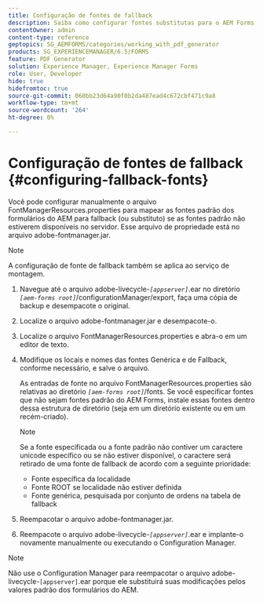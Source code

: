 ```yaml
---
title: Configuração de fontes de fallback
description: Saiba como configurar fontes substitutas para o AEM Forms. Você pode usar o arquivo FontManagerResources.properties para mapear as fontes padrão para as fontes de fallback manualmente.
contentOwner: admin
content-type: reference
geptopics: SG_AEMFORMS/categories/working_with_pdf_generator
products: SG_EXPERIENCEMANAGER/6.5/FORMS
feature: PDF Generator
solution: Experience Manager, Experience Manager Forms
role: User, Developer
hide: true
hidefromtoc: true
source-git-commit: 060bb23d64a90f0b2da487ead4c672cbf471c9a8
workflow-type: tm+mt
source-wordcount: '264'
ht-degree: 0%

---
```


# Configuração de fontes de fallback {#configuring-fallback-fonts}

Você pode configurar manualmente o arquivo FontManagerResources.properties para mapear as fontes padrão dos formulários do AEM para fallback (ou substituto) se as fontes padrão não estiverem disponíveis no servidor. Esse arquivo de propriedade está no arquivo adobe-fontmanager.jar.

>[!NOTE]
>
>A configuração de fonte de fallback também se aplica ao serviço de montagem.

1. Navegue até o arquivo adobe-livecycle-*`[appserver]`*.ear no diretório *`[aem-forms root]`*/configurationManager/export, faça uma cópia de backup e desempacote o original.
1. Localize o arquivo adobe-fontmanager.jar e desempacote-o.
1. Localize o arquivo FontManagerResources.properties e abra-o em um editor de texto.
1. Modifique os locais e nomes das fontes Genérica e de Fallback, conforme necessário, e salve o arquivo.

   As entradas de fonte no arquivo FontManagerResources.properties são relativas ao diretório *`[aem-forms root]`*/fonts. Se você especificar fontes que não sejam fontes padrão do AEM Forms, instale essas fontes dentro dessa estrutura de diretório (seja em um diretório existente ou em um recém-criado).

   >[!NOTE]
   >
   >Se a fonte especificada ou a fonte padrão não contiver um caractere unicode específico ou se não estiver disponível, o caractere será retirado de uma fonte de fallback de acordo com a seguinte prioridade:

   * Fonte específica da localidade
   * Fonte ROOT se localidade não estiver definida
   * Fonte genérica, pesquisada por conjunto de ordens na tabela de fallback

1. Reempacotar o arquivo adobe-fontmanager.jar.
1. Reempacote o arquivo adobe-livecycle-*`[appserver]`*.ear e implante-o novamente manualmente ou executando o Configuration Manager.

>[!NOTE]
>
>Não use o Configuration Manager para reempacotar o arquivo adobe-livecycle-`[appserver]`.ear porque ele substituirá suas modificações pelos valores padrão dos formulários do AEM.
